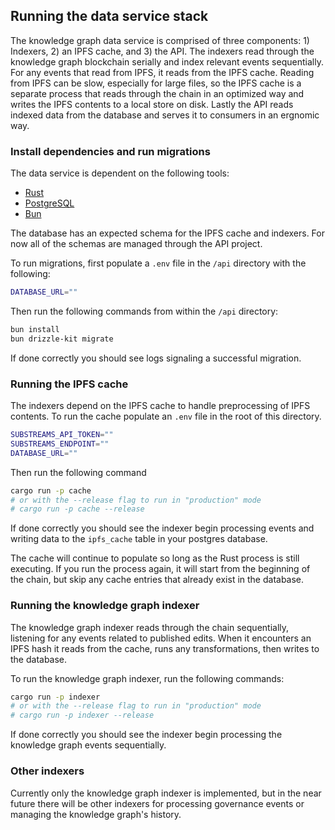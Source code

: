 ## Running the data service stack

The knowledge graph data service is comprised of three components: 1) Indexers, 2) an IPFS cache, and 3) the API. The indexers read through the knowledge graph blockchain serially and index relevant events sequentially. For any events that read from IPFS, it reads from the IPFS cache. Reading from IPFS can be slow, especially for large files, so the IPFS cache is a separate process that reads through the chain in an optimized way and writes the IPFS contents to a local store on disk. Lastly the API reads indexed data from the database and serves it to consumers in an ergnomic way.

### Install dependencies and run migrations

The data service is dependent on the following tools:

- [Rust](https://www.rust-lang.org/)
- [PostgreSQL](https://www.postgresql.org/)
- [Bun](https://bun.sh/)

The database has an expected schema for the IPFS cache and indexers. For now all of the schemas are managed through the API project.

To run migrations, first populate a `.env` file in the `/api` directory with the following:

```sh
DATABASE_URL=""
```

Then run the following commands from within the `/api` directory:

```sh
bun install
bun drizzle-kit migrate
```

If done correctly you should see logs signaling a successful migration.

### Running the IPFS cache

The indexers depend on the IPFS cache to handle preprocessing of IPFS contents. To run the cache populate an `.env` file in the root of this directory.

```sh
SUBSTREAMS_API_TOKEN=""
SUBSTREAMS_ENDPOINT=""
DATABASE_URL=""
```

Then run the following command

```sh
cargo run -p cache
# or with the --release flag to run in "production" mode
# cargo run -p cache --release
```

If done correctly you should see the indexer begin processing events and writing data to the `ipfs_cache` table in your postgres database.

The cache will continue to populate so long as the Rust process is still executing. If you run the process again, it will start from the beginning of the chain, but skip any cache entries that already exist in the database.

### Running the knowledge graph indexer

The knowledge graph indexer reads through the chain sequentially, listening for any events related to published edits. When it encounters an IPFS hash it reads from the cache, runs any transformations, then writes to the database.

To run the knowledge graph indexer, run the following commands:

```sh
cargo run -p indexer
# or with the --release flag to run in "production" mode
# cargo run -p indexer --release
```

If done correctly you should see the indexer begin processing the knowledge graph events sequentially.

### Other indexers

Currently only the knowledge graph indexer is implemented, but in the near future there will be other indexers for processing governance events or managing the knowledge graph's history.
